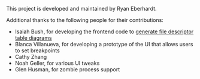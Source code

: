 This project is developed and maintained by Ryan Eberhardt.

Additional thanks to the following people for their contributions:
* Isaiah Bush, for developing the frontend code to
[generate file descriptor table diagrams](https://reberhardt.com/blog/2019/12/12/generating-diagrams-for-teaching-multiprocessing.html)
* Blanca Villanueva, for developing a prototype of the UI that allows users to set breakpoints
* Cathy Zhang
* Noah Geller, for various UI tweaks
* Glen Husman, for zombie process support
